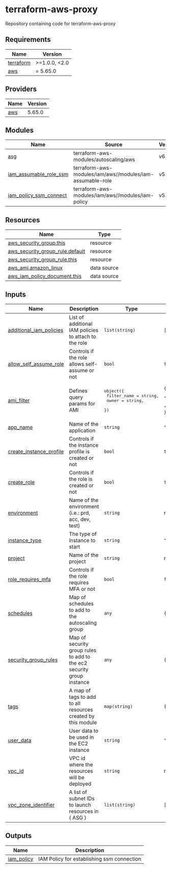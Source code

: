 # terraform-aws-proxy
Repository containing code for terraform-aws-proxy

<!-- BEGIN_TF_DOCS -->
## Requirements

| Name | Version |
|------|---------|
| <a name="requirement_terraform"></a> [terraform](#requirement\_terraform) | >=1.0.0, <2.0 |
| <a name="requirement_aws"></a> [aws](#requirement\_aws) | = 5.65.0 |

## Providers

| Name | Version |
|------|---------|
| <a name="provider_aws"></a> [aws](#provider\_aws) | 5.65.0 |

## Modules

| Name | Source | Version |
|------|--------|---------|
| <a name="module_asg"></a> [asg](#module\_asg) | terraform-aws-modules/autoscaling/aws | v6.10.0 |
| <a name="module_iam_assumable_role_ssm"></a> [iam\_assumable\_role\_ssm](#module\_iam\_assumable\_role\_ssm) | terraform-aws-modules/iam/aws//modules/iam-assumable-role | v5.44.0 |
| <a name="module_iam_policy_ssm_connect"></a> [iam\_policy\_ssm\_connect](#module\_iam\_policy\_ssm\_connect) | terraform-aws-modules/iam/aws//modules/iam-policy | v5.30.0 |

## Resources

| Name | Type |
|------|------|
| [aws_security_group.this](https://registry.terraform.io/providers/hashicorp/aws/5.65.0/docs/resources/security_group) | resource |
| [aws_security_group_rule.default](https://registry.terraform.io/providers/hashicorp/aws/5.65.0/docs/resources/security_group_rule) | resource |
| [aws_security_group_rule.this](https://registry.terraform.io/providers/hashicorp/aws/5.65.0/docs/resources/security_group_rule) | resource |
| [aws_ami.amazon_linux](https://registry.terraform.io/providers/hashicorp/aws/5.65.0/docs/data-sources/ami) | data source |
| [aws_iam_policy_document.this](https://registry.terraform.io/providers/hashicorp/aws/5.65.0/docs/data-sources/iam_policy_document) | data source |

## Inputs

| Name | Description | Type | Default | Required |
|------|-------------|------|---------|:--------:|
| <a name="input_additional_iam_policies"></a> [additional\_iam\_policies](#input\_additional\_iam\_policies) | List of additional IAM policies to attach to the role | `list(string)` | `[]` | no |
| <a name="input_allow_self_assume_role"></a> [allow\_self\_assume\_role](#input\_allow\_self\_assume\_role) | Controls if the role allows self-assume or not | `bool` | `true` | no |
| <a name="input_ami_filter"></a> [ami\_filter](#input\_ami\_filter) | Defines query params for AMI | <pre>object({<br>    filter_name = string,<br>    owner       = string,<br>  })</pre> | <pre>{<br>  "filter_name": "amzn2-ami-kernel-5.10-hvm-2.0.20220912.1-x86_64-gp2",<br>  "owner": "137112412989"<br>}</pre> | no |
| <a name="input_app_name"></a> [app\_name](#input\_app\_name) | Name of the application | `string` | `"ssm-proxy"` | no |
| <a name="input_create_instance_profile"></a> [create\_instance\_profile](#input\_create\_instance\_profile) | Controls if the instance profile is created or not | `bool` | `true` | no |
| <a name="input_create_role"></a> [create\_role](#input\_create\_role) | Controls if the role is created or not | `bool` | `true` | no |
| <a name="input_environment"></a> [environment](#input\_environment) | Name of the environment (i.e.: prd, acc, dev, test) | `string` | n/a | yes |
| <a name="input_instance_type"></a> [instance\_type](#input\_instance\_type) | The type of instance to start | `string` | `"t3.micro"` | no |
| <a name="input_project"></a> [project](#input\_project) | Name of the project | `string` | n/a | yes |
| <a name="input_role_requires_mfa"></a> [role\_requires\_mfa](#input\_role\_requires\_mfa) | Controls if the role requires MFA or not | `bool` | `false` | no |
| <a name="input_schedules"></a> [schedules](#input\_schedules) | Map of schedules to add to the autoscaling group | `any` | `{}` | no |
| <a name="input_security_group_rules"></a> [security\_group\_rules](#input\_security\_group\_rules) | Map of security group rules to add to the ec2 security group instance | `any` | `{}` | no |
| <a name="input_tags"></a> [tags](#input\_tags) | A map of tags to add to all resources created by this module | `map(string)` | `{}` | no |
| <a name="input_user_data"></a> [user\_data](#input\_user\_data) | User data to be used in the EC2 instance | `string` | `""` | no |
| <a name="input_vpc_id"></a> [vpc\_id](#input\_vpc\_id) | VPC id where the resources will be deployed | `string` | n/a | yes |
| <a name="input_vpc_zone_identifier"></a> [vpc\_zone\_identifier](#input\_vpc\_zone\_identifier) | A list of subnet IDs to launch resources in ( ASG ) | `list(string)` | `[]` | no |

## Outputs

| Name | Description |
|------|-------------|
| <a name="output_iam_policy"></a> [iam\_policy](#output\_iam\_policy) | IAM Policy for establishing ssm connection |
<!-- END_TF_DOCS -->
